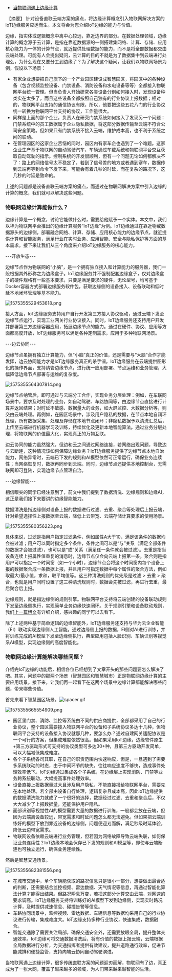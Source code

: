 - [当物联网遇上边缘计算](https://bbs.huaweicloud.com/blogs/136224)

​        【摘要】 针对设备直联云端方案的痛点，将边缘计算概念引入物联网解决方案的IoT边缘服务应运而生。本文将会为您介绍IoT边缘的能力与价值。    

边缘，指实体或逻辑概念中离中心较远，靠近边界的部分。在数据处理领域，边缘计算的概念源于云计算，是指在靠近数据源的一侧搭建集网络、计算、存储、应用核心能力为一体的计算节点，就近提供处理数据的能力，而不是将全部数据都交由云端处理。可能有人会提出疑问，云计算的目的不就是为了数据集中到云端进行处理么，为什么现在又要分工到边缘了？为了解决这个疑问，让我们以物联网场景为例，假设以下场景：

- 有家企业想要把自己旗下的一个产业园区建设成智慧园区，将园区中的各种设备（包含视频监控设备、门禁设备、消防设备和水电设备等等）全都接入物联网平台统一管理。但当负责人开始研究各类设备分别如何接入时，发现设备种类实在太多了，而且这些设备全都按照自己独有的行业协议上报数据；相对的，物联网平台支持的通信协议有限，所以，他要把这些五花八门的行业协议统一转换为物联网平台支持的协议，工作量很大。
- 同样是上面的那个企业，负责人在研究门禁系统如何接入了发现另一个问题：门禁系统中的员工数据属于企业隐私数据，将这部分数据传输至云端不符合公司安全策略。但如果只有门禁系统不接入云端，维护成本高，也不利于系统之间的联动。
- 在管理园区的这家企业苦恼的同时，园区内有家车企也遇到了一个难题。这家企业生产基于物联网的自动驾驶汽车，车辆通过车载系统和物联网平台交互获取自动驾驶的指示。控制系统的开发很顺利，但有一个问题无论如何都解决不了：路上的网络信号太不稳定了，若到了信号差的地方或者遇到塞车，数据传到云端再等到命令下发下来，可能会有着几秒的时延，而在复杂的路况下，这几秒的时延是致命的。

上述的问题都是设备直联云端方案的痛点，而通过在物联网解决方案中引入边缘的计算的概念，我们就可以解决这些问题。

### 物联网边缘计算能做什么？

边缘计算是一个概念，讨论它能做什么时，需要给他赋予一个实体。本文中，我们以华为物联网平台推出的边缘计算服务“IoT边缘”为例。IoT边缘通过在靠近物或数据源头的边缘侧，部署融合网络、计算、存储、应用核心能力的边缘节点，就近提供计算和智能服务，满足行业在实时业务、应用智能、安全与隐私保护等方面的基本需求。接下来让我们从三个角度来介绍IoT边缘服务的核心能力。

---开放生态---

边缘节点作为物联网的“小脑”，是一个拥有独立接入和计算能力的服务器，我们一般根据其外形称之为边缘盒子。IoT边缘服务并不强制配套边缘盒子，仅对边缘盒子的硬件规格有一些基本要求，只要是满足要求的硬件，无论型号，均可基于Docker容器方式部署边缘服务软件包，获取边缘侧的设备接入、设备联动和低时延本地闭环管理等基本能力。

![1575355529453618.png](https://bbs-img.huaweicloud.com/blogs/img/1575355529453618.png)

接入方面，IoT边缘服务支持用户自行开发第三方接入协议驱动，通过云端下发至边缘节点运行，实现工业网关行业协议接入。同时，IoT边缘服务还支持用户开发并部署第三方边缘容器应用，拓展边缘节点的能力。通过在硬件、协议、应用等方面都高度开放，IoT边缘服务可以满足各种定制需求，应用于多种物联网场景。

---边云协同---

边缘节点虽拥有独立计算能力，但“小脑”真正的价值，还是需要与“大脑”合作才能发挥，边云协同能力才是IoT边缘服务真正的杀手锏。IoT边缘服务在云端提供图形化的操作界面，支持纳管边缘节点，进行统一应用部署、节点运维和业务管理，大幅降低边缘节点部署与运维的复杂度。

![1575355564307814.png](https://bbs-img.huaweicloud.com/blogs/img/1575355564307814.png)

边缘节点纳管后，即可通过与云端分工合作，实现业务分层处理：例如，在车联网场景中，要求及时处理的业务，如自动驾驶、车路协同等，由边缘节点直接进行计算并返回结果；对时延不敏感、数据量大的业务，如大屏监控、大数据分析等，则交由云端处理。再例如，在园区场景中，涉及用户隐私的数据，在节点本地自闭环处理，所有数据采集、处理及存储在本地节点闭环；非隐私数据予以清洗汇总后，上传至云端进行机器学习及训练，持续优化及更新本地智能算法。通过业务分层处理，将物联网的价值最大化，实现真正的万物互联。

边云协同的能力虽然强大，但边和云之间通过网络连接，若网络出现问题，导致边与云断连，这种情况该如何保障边缘业务？IoT边缘服务提供了边缘节点本地自治能力，网络异常时，云端已下发的规则和AI模型依然可正常运行，确保业务连续性；当网络恢复时，数据再同步到云端。同时，边缘节点还提供本地控制台，无需联网即可登陆，实现边缘节点管理自治。

---边缘智能---

相信眼尖的同学已经注意到了，前文中我们提到了数据清洗、边缘规则和边缘AI，这正是我们接下来要讲的边缘智能能力。

数据清洗是指边缘侧对设备上报的数据进行过滤、去重、聚合等处理后上报云端，针对希望选择性上报数据至云端，降低上云带宽、云端存储计算要求的使用场景。

![1575355580356223.png](https://bbs-img.huaweicloud.com/blogs/img/1575355580356223.png)

具体来说，过滤是指用户指定过滤条件，例如属性A大于10，满足该条件的数据均会被过滤；用户可以同时指定多个条件，条件之间可以是“与”关系（满足全部条件的数据才会被过滤），也可以是“或”关系（满足任一条件就会被过滤）。去重是指当设备连续上报属性值重复的消息时，边缘节点仅会向云端上报第一条。聚合则是指用户可以指定一个时间窗（如一个小时），边缘节点会将这个时间窗内每个设备上报的数据聚合成一条数据上报，并且用户可指定数据中每个属性的聚合方法，例如取最大/最小值，求和，取平均值等。这三种清洗规则的优先级是过滤 > 去重 > 聚合，也就是用户同时设置了这三种清洗规则时，数据会先被过滤，再进行去重，最后聚合后上报。

边缘规则，就是指边缘侧的规则引擎。物联网平台支持将云端创建的设备联动规则下发至边缘侧执行，实现简单业务边缘快速闭环。关于规则引擎和设备联动规则，我们[上一篇博文](https://bbs.huaweicloud.com/blogs/134889)有详细介绍，感兴趣的同学可以去看下。

除了上述两种基于简单逻辑的边缘智能外，IoT边缘服务还支持与华为云企业智能（EI）联动实现边缘侧人工智能。通过边缘侧上报的数据，EI侧对AI进行训练，并将训练完成的AI模型下发至边缘侧执行，典型应用包括人脸识别、车辆识别等视觉系AI模型，实现边缘侧的高度智能化。

### 物联网边缘计算能解决哪些问题？

介绍完IoT边缘的功能后，相信各位已经想到了文章开头的那些问题要怎么解决了吧。其实，问题中的那两个场景（智慧园区和智慧城市）正是物联网边缘计算的主要应用场景。接下来，让我们再一起看下在这两个场景中边缘计算都能解决哪些问题，带来哪些价值。

首先来看下智慧园区场景。![spacer.gif](https://bbs.huaweicloud.com/static/ueditor/themes/default/images/spacer.gif)

![1575355665554909.png](https://bbs-img.huaweicloud.com/blogs/img/1575355665554909.png)

- 园区里门禁、消防、监控等系统由不同的供应商提供，全部都采用了自己的行业协议，整个园区需要接入物联网平台的设备和子系统协议多达十几种，但物联网平台支持的设备接入协议就那几种，要怎么办？通过自建网关适配协议是一个可行的方案，但集成难度依然很高。但如果采用IoT边缘，边缘软件原生+第三方驱动形式可支持的协议类型可多达30+种，且第三方驱动开发简单，可以大幅减低集成难度。
- 各个子系统各司其职，在自己的职责范围内快速响应，但是，一旦遇到了需要多系统联动的时态，由于中间环节的缺失，往往响应速度不够快，造成事件处理效率低下。IoT边缘通过集成各个子系统，在边缘层上实现消防、门禁等业务跨系统联动，大幅提高事件处理效率。
- 设备直接上报数据量过大且涉及用户隐私，不能直接报给物联网平台，需要先在本地处理。若全部由设备自行处理，逻辑复杂且成本高，因此IoT边缘提供的数据清洗能力就成了一个很好的选择，数据经过过滤、去重和聚合后，不仅大大减少了上报数据量，还能保护用户隐私。
- 面部识别等视觉性AI的模型需要大量的数据进行训练，一般都会放在云端，但因为云端离设备较远，带宽需求和时延问题怎么都无法避免。但如果把云端训练好的模型下放到靠近设备的边缘侧，问题便迎刃而解，满足秒级时延体验，降低云边带宽需求。
- 物联网设备依赖云端进行业务管理，但若因为网络故障导致云端失联，如何保证业务连续性？IoT边缘本地会保存已下发的规则和AI模型等，即使与云端断连也可独立运行，确保业务连续性。

然后是智慧交通场景。

![1575355682381556.png](https://bbs-img.huaweicloud.com/blogs/img/1575355682381556.png)

- 在城市交通中，单个车辆能获取的路况信息只是很小一部分，想要做出最合适的判断，还需要结合监控视频、雷达数据、天气情况等信息，再通过智能化算法计算才能得出结果。但路况瞬息万变，若把这部分计算交由云端，对网速的要求调高。IoT边缘服务支持将训练好的AI模型下发到边缘侧，实现实时路况计算，及时提供减速信息、碰撞告警等信息。
- 车路协同场景中，监控视频、雷达数据、车辆信息等数据均采用自己的行业协议进行传输，集成难度大。IoT边缘支持多种行业协议，快速集成，数据融合。
- 智能交通除了需要关注局部，确保交通安全外，还需要放眼全局，提升整体交通效率。IoT边缘可将交通数据清洗后，将有价值的数据上报云端，云端根据全局数据进行分析，为交通指挥者提供有效建议，提升道路通行效率，促进节能减排和便捷监管，支持向端云协同自动驾驶演进。

当物联网遇上边缘计算，很多传统直联方案的问题迎刃而解，物联网有了边，真正成为了一张大网，覆盖了越来越多的领域，为人们带来越来越智能的生活。